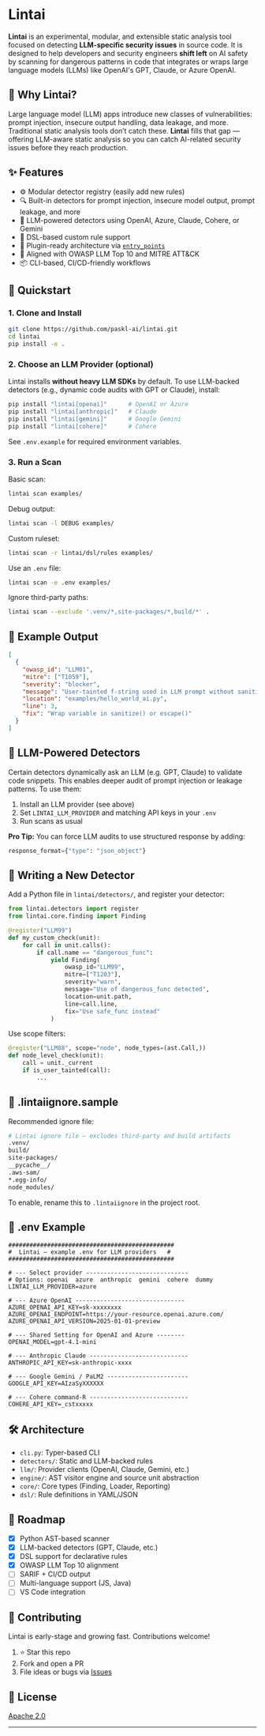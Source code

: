 # Lintai

**Lintai** is an experimental, modular, and extensible static analysis tool focused on detecting **LLM-specific security issues** in source code. It is designed to help developers and security engineers **shift left** on AI safety by scanning for dangerous patterns in code that integrates or wraps large language models (LLMs) like OpenAI's GPT, Claude, or Azure OpenAI.

## 🤔 Why Lintai?

Large language model (LLM) apps introduce new classes of vulnerabilities: prompt injection, insecure output handling, data leakage, and more. Traditional static analysis tools don’t catch these. **Lintai** fills that gap — offering LLM-aware static analysis so you can catch AI-related security issues before they reach production.

## ✨ Features

- ⚙️ Modular detector registry (easily add new rules)
- 🔍 Built-in detectors for prompt injection, insecure model output, prompt leakage, and more
- 🧠 LLM-powered detectors using OpenAI, Azure, Claude, Cohere, or Gemini
- 🧩 DSL-based custom rule support
- 🔌 Plugin-ready architecture via [`entry_points`](https://packaging.python.org/en/latest/guides/creating-and-discovering-plugins/)
- 🧪 Aligned with OWASP LLM Top 10 and MITRE ATT&CK
- 📦 CLI-based, CI/CD-friendly workflows

## 🚀 Quickstart

### 1. Clone and Install

```bash
git clone https://github.com/paskl-ai/lintai.git
cd lintai
pip install -e .
```

### 2. Choose an LLM Provider (optional)

Lintai installs **without heavy LLM SDKs** by default.
To use LLM-backed detectors (e.g., dynamic code audits with GPT or Claude), install:

```bash
pip install "lintai[openai]"      # OpenAI or Azure
pip install "lintai[anthropic]"   # Claude
pip install "lintai[gemini]"      # Google Gemini
pip install "lintai[cohere]"      # Cohere
```

See `.env.example` for required environment variables.

### 3. Run a Scan

Basic scan:

```bash
lintai scan examples/
```

Debug output:

```bash
lintai scan -l DEBUG examples/
```

Custom ruleset:

```bash
lintai scan -r lintai/dsl/rules examples/
```

Use an `.env` file:

```bash
lintai scan -e .env examples/
```

Ignore third-party paths:

```bash
lintai scan --exclude '.venv/*,site-packages/*,build/*' .
```

## 🧪 Example Output

```json
[
  {
    "owasp_id": "LLM01",
    "mitre": ["T1059"],
    "severity": "blocker",
    "message": "User-tainted f-string used in LLM prompt without sanitisation",
    "location": "examples/hello_world_ai.py",
    "line": 3,
    "fix": "Wrap variable in sanitize() or escape()"
  }
]
```

## 🔬 LLM-Powered Detectors

Certain detectors dynamically ask an LLM (e.g. GPT, Claude) to validate code snippets. This enables deeper audit of prompt injection or leakage patterns. To use them:

1. Install an LLM provider (see above)
2. Set `LINTAI_LLM_PROVIDER` and matching API keys in your `.env`
3. Run scans as usual

**Pro Tip:** You can force LLM audits to use structured response by adding:

```python
response_format={"type": "json_object"}
```

## 🧩 Writing a New Detector

Add a Python file in `lintai/detectors/`, and register your detector:

```python
from lintai.detectors import register
from lintai.core.finding import Finding

@register("LLM99")
def my_custom_check(unit):
    for call in unit.calls():
        if call.name == "dangerous_func":
            yield Finding(
                owasp_id="LLM99",
                mitre=["T1203"],
                severity="warn",
                message="Use of dangerous_func detected",
                location=unit.path,
                line=call.line,
                fix="Use safe_func instead"
            )
```

Use scope filters:

```python
@register("LLM88", scope="node", node_types=(ast.Call,))
def node_level_check(unit):
    call = unit._current
    if is_user_tainted(call):
        ...
```

## 📁 .lintaiignore.sample

Recommended ignore file:

```bash
# Lintai ignore file — excludes third-party and build artifacts
.venv/
build/
site-packages/
__pycache__/
.aws-sam/
*.egg-info/
node_modules/
```

To enable, rename this to `.lintaiignore` in the project root.

## 📄 .env Example

```dotenv
###############################################
#  Lintai – example .env for LLM providers   #
###############################################

# --- Select provider -----------------------------
# Options: openai  azure  anthropic  gemini  cohere  dummy
LINTAI_LLM_PROVIDER=azure

# --- Azure OpenAI -------------------------------
AZURE_OPENAI_API_KEY=sk-xxxxxxxx
AZURE_OPENAI_ENDPOINT=https://your-resource.openai.azure.com/
AZURE_OPENAI_API_VERSION=2025-01-01-preview

# --- Shared Setting for OpenAI and Azure --------
OPENAI_MODEL=gpt-4.1-mini

# --- Anthropic Claude ----------------------------
ANTHROPIC_API_KEY=sk-anthropic-xxxx

# --- Google Gemini / PaLM2 -----------------------
GOOGLE_API_KEY=AIzaSyXXXXXX

# --- Cohere command-R ----------------------------
COHERE_API_KEY=_cstxxxxx
```

## 🛠 Architecture

- `cli.py`: Typer-based CLI
- `detectors/`: Static and LLM-backed rules
- `llm/`: Provider clients (OpenAI, Claude, Gemini, etc.)
- `engine/`: AST visitor engine and source unit abstraction
- `core/`: Core types (Finding, Loader, Reporting)
- `dsl/`: Rule definitions in YAML/JSON

## 🎯 Roadmap

- [x] Python AST-based scanner
- [x] LLM-backed detectors (GPT, Claude, etc.)
- [x] DSL support for declarative rules
- [x] OWASP LLM Top 10 alignment
- [ ] SARIF + CI/CD output
- [ ] Multi-language support (JS, Java)
- [ ] VS Code integration

## 🤝 Contributing

Lintai is early-stage and growing fast. Contributions welcome!

1. ⭐ Star this repo
2. Fork and open a PR
3. File ideas or bugs via [Issues](https://github.com/paskl-ai/lintai/issues)

## 📄 License

[Apache 2.0](LICENSE)

---
